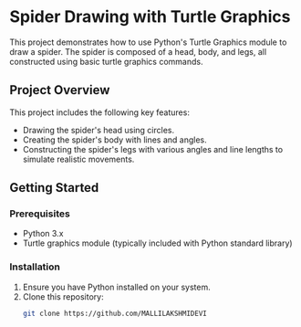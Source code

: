 # Spider Drawing with Turtle Graphics

This project demonstrates how to use Python's Turtle Graphics module to draw a spider. The spider is composed of a head, body, and legs, all constructed using basic turtle graphics commands.

## Project Overview

This project includes the following key features:
- Drawing the spider's head using circles.
- Creating the spider's body with lines and angles.
- Constructing the spider's legs with various angles and line lengths to simulate realistic movements.

## Getting Started

### Prerequisites

- Python 3.x
- Turtle graphics module (typically included with Python standard library)

### Installation

1. Ensure you have Python installed on your system.
2. Clone this repository:
   ```sh
   git clone https://github.com/MALLILAKSHMIDEVI